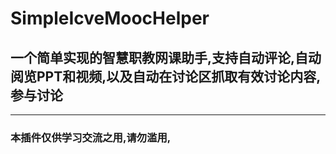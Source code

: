# SimpleIcveMoocHelper

## 一个简单实现的智慧职教网课助手,支持自动评论,自动阅览PPT和视频,以及自动在讨论区抓取有效讨论内容,参与讨论

----

### **本插件仅供学习交流之用,请勿滥用,**